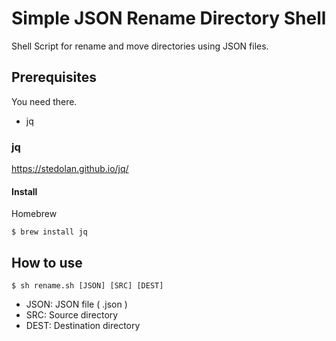 # Simple JSON Rename Directory Shell
Shell Script for rename and move directories using JSON files.

## Prerequisites
You need there.

* jq

### jq
https://stedolan.github.io/jq/

#### Install
Homebrew
```
$ brew install jq
```

## How to use
```
$ sh rename.sh [JSON] [SRC] [DEST]
```

* JSON: JSON file ( .json )
* SRC: Source directory
* DEST: Destination directory
